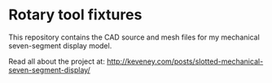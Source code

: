# Rotary tool fixtures

This repository contains the CAD source and mesh files for my mechanical seven-segment display model.

Read all about the project at:
http://keveney.com/posts/slotted-mechanical-seven-segment-display/


